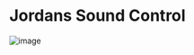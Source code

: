 # Jordans Sound Control

![image](https://user-images.githubusercontent.com/15781380/37932872-8a8e9324-3141-11e8-967b-e607f8afb512.png)
